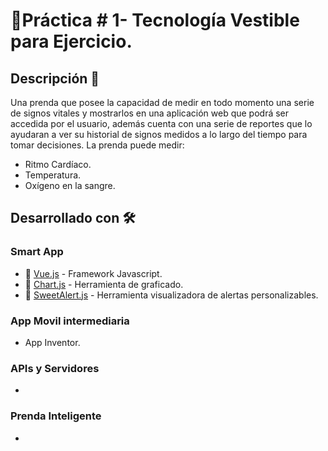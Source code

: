 # 🧤Práctica # 1- Tecnología Vestible para Ejercicio.

## Descripción :scroll:

Una prenda que posee la capacidad de medir en todo momento una serie de
signos vitales y mostrarlos en una aplicación web que podrá ser accedida por el
usuario, además cuenta con una serie de reportes que lo ayudaran a ver su historial de signos medidos a lo largo del tiempo para tomar decisiones. La prenda puede medir:
* Ritmo Cardíaco.
* Temperatura.
* Oxígeno en la sangre.

## Desarrollado con 🛠️

### Smart App

* :wrench: [Vue.js](https://github.com/vuejs/vue) - Framework Javascript.
* :trident: [Chart.js](https://github.com/chartjs) - Herramienta de graficado.
* 📜 [SweetAlert.js](https://github.com/sweetalert2/sweetalert2) - Herramienta visualizadora de alertas personalizables.

### App Movil intermediaria
* App Inventor.

### APIs y Servidores
* 

### Prenda Inteligente
* 
